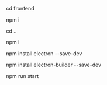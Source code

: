 cd frontend

npm i 

cd ..

npm i

npm install electron --save-dev

npm install electron-builder --save-dev

npm run start
